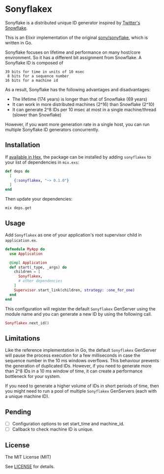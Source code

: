 # Sonyflakex

Sonyflake is a distributed unique ID generator inspired by [Twitter's Snowflake](https://blog.twitter.com/2010/announcing-snowflake).  

This is an Elixir implementation of the original [sony/sonyflake](https://github.com/sony/sonyflake), which is written in Go.

Sonyflake focuses on lifetime and performance on many host/core environment.
So it has a different bit assignment from Snowflake.
A Sonyflake ID is composed of

    39 bits for time in units of 10 msec
     8 bits for a sequence number
    16 bits for a machine id

As a result, Sonyflake has the following advantages and disadvantages:

- The lifetime (174 years) is longer than that of Snowflake (69 years)
- It can work in more distributed machines (2^16) than Snowflake (2^10)
- It can generate 2^8 IDs per 10 msec at most in a single machine/thread (slower than Snowflake)

However, if you want more generation rate in a single host,
you can run multiple Sonyflake ID generators concurrently.

## Installation

If [available in Hex](https://hex.pm/docs/publish), the package can be installed
by adding `sonyflakex` to your list of dependencies in `mix.exs`:

```elixir
def deps do
  [
    {:sonyflakex, "~> 0.1.0"}
  ]
end
```

Then update your dependencies:

```
mix deps.get
```

## Usage

Add `Sonyflakex` as one of your application's root supervisor child in `application.ex`.

```elixir
defmodule MyApp do
  use Application

  @impl Application
  def start(_type, _args) do
    children = [
      Sonyflakex,
      # other dependencies 
    ]
    Supervisor.start_link(children, strategy: :one_for_one)
  end
end
```

This configuration will register the default `Sonyflakex` GenServer using the module name and you can generate a new ID by using the following call.

```elixir
Sonyflakex.next_id()
```

## Limitations

Like the reference implementation in Go, the default `Sonyflakex` GenServer will pause the process execution for a few milliseconds in case the sequence number in the 10 ms windows overflows. This behaviour prevents the generation of duplicated IDs. However, if you need to generate more than 2^8 IDs in a 10 ms window of time, it can create a performance bottleneck for your system.

If you need to generate a higher volume of IDs in short periods of time, then you might need to run a pool of multiple `Sonyflakex` GenServers (each with a unique machine ID).

## Pending

- [ ] Configuration options to set start_time and machine_id.
- [ ] Callback to check machine ID is unique.

## License

The MIT License (MIT)

See [LICENSE](https://github.com/elciok/sonyflakex/blob/main/LICENSE) for details.
